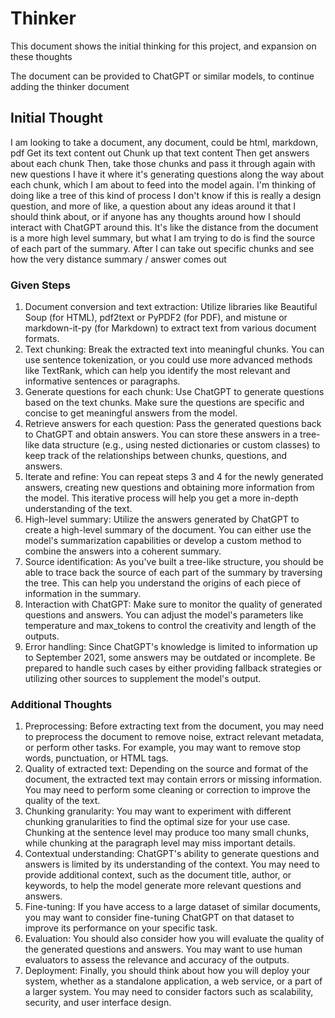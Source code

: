 # Thinker

This document shows the initial thinking for this project, and expansion on these thoughts

The document can be provided to ChatGPT or similar models, to continue adding the thinker document

## Initial Thought

I am looking to take a document, any document, could be html, markdown, pdf
Get its text content out
Chunk up that text content
Then get answers about each chunk
Then, take those chunks and pass it through again with new questions
I have it where it's generating questions along the way about each chunk, which I am about to feed into the model again.
I'm thinking of doing like a tree of this kind of process
I don't know if this is really a design question, and more of like, a question about any ideas around it that I should think about, or if anyone has any thoughts around how I should interact with ChatGPT around this.
It's like the distance from the document is a more high level summary, but what I am trying to do is find the source of each part of the summary.
After I can take out specific chunks and see how the very distance summary / answer comes out

### Given Steps

1. Document conversion and text extraction: Utilize libraries like Beautiful Soup (for HTML), pdf2text or PyPDF2 (for PDF), and mistune or markdown-it-py (for Markdown) to extract text from various document formats.
2. Text chunking: Break the extracted text into meaningful chunks. You can use sentence tokenization, or you could use more advanced methods like TextRank, which can help you identify the most relevant and informative sentences or paragraphs.
3. Generate questions for each chunk: Use ChatGPT to generate questions based on the text chunks. Make sure the questions are specific and concise to get meaningful answers from the model.
4. Retrieve answers for each question: Pass the generated questions back to ChatGPT and obtain answers. You can store these answers in a tree-like data structure (e.g., using nested dictionaries or custom classes) to keep track of the relationships between chunks, questions, and answers.
5. Iterate and refine: You can repeat steps 3 and 4 for the newly generated answers, creating new questions and obtaining more information from the model. This iterative process will help you get a more in-depth understanding of the text.
6. High-level summary: Utilize the answers generated by ChatGPT to create a high-level summary of the document. You can either use the model's summarization capabilities or develop a custom method to combine the answers into a coherent summary.
7. Source identification: As you've built a tree-like structure, you should be able to trace back the source of each part of the summary by traversing the tree. This can help you understand the origins of each piece of information in the summary.
8. Interaction with ChatGPT: Make sure to monitor the quality of generated questions and answers. You can adjust the model's parameters like temperature and max_tokens to control the creativity and length of the outputs.
9. Error handling: Since ChatGPT's knowledge is limited to information up to September 2021, some answers may be outdated or incomplete. Be prepared to handle such cases by either providing fallback strategies or utilizing other sources to supplement the model's output.

### Additional Thoughts

1. Preprocessing: Before extracting text from the document, you may need to preprocess the document to remove noise, extract relevant metadata, or perform other tasks. For example, you may want to remove stop words, punctuation, or HTML tags.
2. Quality of extracted text: Depending on the source and format of the document, the extracted text may contain errors or missing information. You may need to perform some cleaning or correction to improve the quality of the text.
3. Chunking granularity: You may want to experiment with different chunking granularities to find the optimal size for your use case. Chunking at the sentence level may produce too many small chunks, while chunking at the paragraph level may miss important details.
4. Contextual understanding: ChatGPT's ability to generate questions and answers is limited by its understanding of the context. You may need to provide additional context, such as the document title, author, or keywords, to help the model generate more relevant questions and answers.
5. Fine-tuning: If you have access to a large dataset of similar documents, you may want to consider fine-tuning ChatGPT on that dataset to improve its performance on your specific task.
6. Evaluation: You should also consider how you will evaluate the quality of the generated questions and answers. You may want to use human evaluators to assess the relevance and accuracy of the outputs.
7. Deployment: Finally, you should think about how you will deploy your system, whether as a standalone application, a web service, or a part of a larger system. You may need to consider factors such as scalability, security, and user interface design.